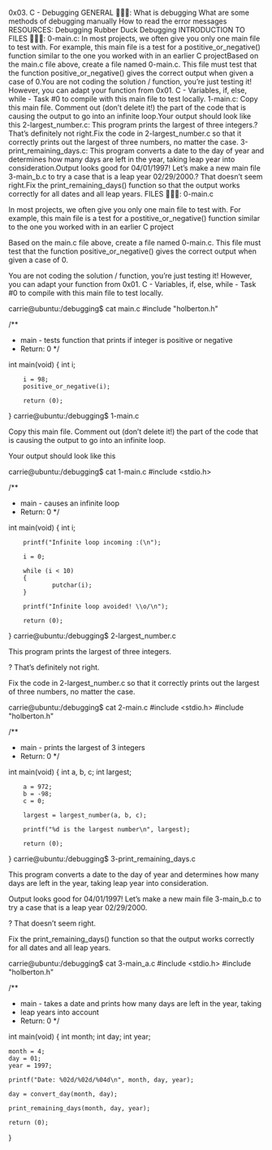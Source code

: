 0x03. C - Debugging
GENERAL 📖📖📖:
What is debugging
What are some methods of debugging manually
How to read the error messages
RESOURCES:
Debugging
Rubber Duck Debugging
INTRODUCTION TO FILES 📕📕📕:
0-main.c: In most projects, we often give you only one main file to test with. For example, this main file is a test for a postitive_or_negative() function similar to the one you worked with in an earlier C projectBased on the main.c file above, create a file named 0-main.c. This file must test that the function positive_or_negative() gives the correct output when given a case of 0.You are not coding the solution / function, you’re just testing it! However, you can adapt your function from 0x01. C - Variables, if, else, while - Task #0 to compile with this main file to test locally.
1-main.c: Copy this main file. Comment out (don’t delete it!) the part of the code that is causing the output to go into an infinite loop.Your output should look like this
2-largest_number.c: This program prints the largest of three integers.? That’s definitely not right.Fix the code in 2-largest_number.c so that it correctly prints out the largest of three numbers, no matter the case.
3-print_remaining_days.c: This program converts a date to the day of year and determines how many days are left in the year, taking leap year into consideration.Output looks good for 04/01/1997! Let’s make a new main file 3-main_b.c to try a case that is a leap year 02/29/2000.? That doesn’t seem right.Fix the print_remaining_days() function so that the output works correctly for all dates and all leap years.
FILES 📑📑📑:
0-main.c

In most projects, we often give you only one main file to test with. For example, this main file is a test for a postitive_or_negative() function similar to the one you worked with in an earlier C project

Based on the main.c file above, create a file named 0-main.c. This file must test that the function positive_or_negative() gives the correct output when given a case of 0.

You are not coding the solution / function, you’re just testing it! However, you can adapt your function from 0x01. C - Variables, if, else, while - Task #0 to compile with this main file to test locally.

carrie@ubuntu:/debugging$ cat main.c
#include "holberton.h"

/**
* main - tests function that prints if integer is positive or negative
* Return: 0
*/

int main(void)
{
        int i;

        i = 98;
        positive_or_negative(i);

        return (0);
}
carrie@ubuntu:/debugging$
1-main.c

Copy this main file. Comment out (don’t delete it!) the part of the code that is causing the output to go into an infinite loop.

Your output should look like this

carrie@ubuntu:/debugging$ cat 1-main.c
#include <stdio.h>

/**
* main - causes an infinite loop
* Return: 0
*/

int main(void)
{
        int i;

        printf("Infinite loop incoming :(\n");

        i = 0;

        while (i < 10)
        {
                putchar(i);
        }

        printf("Infinite loop avoided! \\o/\n");

        return (0);
}
carrie@ubuntu:/debugging$
2-largest_number.c

This program prints the largest of three integers.

? That’s definitely not right.

Fix the code in 2-largest_number.c so that it correctly prints out the largest of three numbers, no matter the case.

carrie@ubuntu:/debugging$ cat 2-main.c
#include <stdio.h>
#include "holberton.h"

/**
* main - prints the largest of 3 integers
* Return: 0
*/

int main(void)
{
        int a, b, c;
        int largest;

        a = 972;
        b = -98;
        c = 0;

        largest = largest_number(a, b, c);

        printf("%d is the largest number\n", largest);

        return (0);
}
carrie@ubuntu:/debugging$
3-print_remaining_days.c

This program converts a date to the day of year and determines how many days are left in the year, taking leap year into consideration.

Output looks good for 04/01/1997! Let’s make a new main file 3-main_b.c to try a case that is a leap year 02/29/2000.

? That doesn’t seem right.

Fix the print_remaining_days() function so that the output works correctly for all dates and all leap years.

carrie@ubuntu:/debugging$ cat 3-main_a.c
#include <stdio.h>
#include "holberton.h"

/**
* main - takes a date and prints how many days are left in the year, taking
* leap years into account
* Return: 0
*/

int main(void)
{
    int month;
    int day;
    int year;

    month = 4;
    day = 01;
    year = 1997;

    printf("Date: %02d/%02d/%04d\n", month, day, year);

    day = convert_day(month, day);

    print_remaining_days(month, day, year);

    return (0);
}


